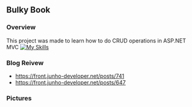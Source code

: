 ## Bulky Book

### Overview
This project was made to learn how to do CRUD operations in ASP.NET MVC
[![My Skills](https://skillicons.dev/icons?i=cs,dotnet,bootstrap,css,html,jquery&perline=6)](https://skillicons.dev)


### Blog Reivew
- https://front.junho-developer.net/posts/741
- https://front.junho-developer.net/posts/647


### Pictures
